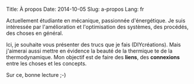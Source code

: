 Title: À propos
Date: 2014-10-05
Slug: a-propos
Lang: fr

Actuellement étudiante en mécanique, passionnée d'énergétique.
Je suis intéressée par l'amélioration et l'optimisation des systèmes, des procédés, des choses en général.

Ici, je souhaite vous présenter des trucs que je fais (DIYcréations).
Mais j'aimerai aussi mettre en évidence la beauté de la thermique te de la thermodynamique.
Mon objectif est de faire des **liens**, des **connexions** entre les choses et les concepts.

Sur ce, bonne lecture ;-)